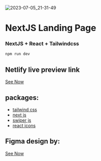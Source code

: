 ![2023-07-05_21-31-49](https://github.com/misteradev/nextjs-landingpage001/assets/92903550/d7f6b52b-0142-49af-a65c-f89a215cdee2)

<h1>NextJS Landing Page</h1>

### NextJS + React + Tailwindcss

```bash 
npm run dev
```

## Netlify live preview link
[See Now](https://misteradevlandingpage001.netlify.app/)

## packages:
+ [tailwind css](https://tailwindcss.com/docs/installation)
+ [next js](https://nextjs.org/docs/)
+ [swiper js](https://swiperjs.com/get-started)
+ [react icons](https://react-icons.github.io/react-icons/)

## Figma design by:
[See Now](https://www.figma.com/community/file/1222060007934600841/Responsive-Landing-Page-Design-%7C-Website-Home-Page-Design-%7C-Agency-Website-UI-Design/)
